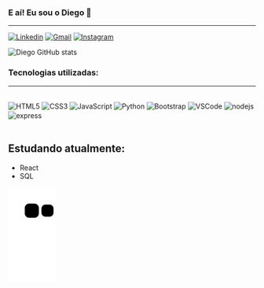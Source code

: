 
### E aí! Eu sou o Diego 🙋
<hr>

[![Linkedin](https://img.shields.io/badge/LinkedIn-0077B5?style=for-the-badge&logo=linkedin&logoColor=white)](https://www.linkedin.com/in/diego-trevisan-cc/)
[![Gmail](https://img.shields.io/badge/Gmail-D14836?style=for-the-badge&logo=gmail&logoColor=white)](mailto:diego.trevisan.cc@gmail.com)
[![Instagram](https://img.shields.io/badge/Instagram-E4405F?style=for-the-badge&logo=instagram&logoColor=white)](https://www.instagram.com/dgtrvsn/)

![Diego GitHub stats](https://github-readme-stats.vercel.app/api?username=diegotrevisancc&show_icons=true&theme=gruvbox)

###  Tecnologias utilizadas: 
<hr>
<div style="display: inline_block"><br/>
  <img align="center" alt="HTML5" src="https://img.shields.io/badge/HTML5-E34F26?style=for-the-badge&logo=html5&logoColor=white">
    <img align="center" alt="CSS3" src="https://img.shields.io/badge/CSS3-1572B6?style=for-the-badge&logo=css3&logoColor=white">
    <img align="center" alt="JavaScript" src="https://img.shields.io/badge/JavaScript-F7DF1E?style=for-the-badge&logo=javascript&logoColor=black">
    <img align="center" alt="Python" src="https://img.shields.io/badge/Python-14354C?style=for-the-badge&logo=python&logoColor=white">
    <img align="center" alt="Bootstrap" src="https://img.shields.io/badge/Bootstrap-563D7C?style=for-the-badge&logo=bootstrap&logoColor=white">
    <img align="center" alt="VSCode" src="https://img.shields.io/badge/Visual_Studio-5C2D91?style=for-the-badge&logo=visual%20studio&logoColor=white">
    <img align = "center" alt="nodejs" src"=https://img.shields.io/badge/Node.js-43853D?style=for-the-badge&logo=node.js&logoColor=white">
    <img align = "center" alt="express" src"https://img.shields.io/badge/Express.js-404D59?style=for-the-badge">
 </div><br/>
 
 ## Estudando atualmente: 
 <ul>
  <li>React</li>
  <li>SQL</li>
 </ul>

![snake gif](https://github.com/diegotrevisancc/diegotrevisancc/blob/output/github-contribution-grid-snake.svg)
